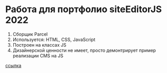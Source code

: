 # Работа для портфолио siteEditorJS 2022

1. Сборщик Parcel
2. Используется: HTML, CSS, JavaScript
3. Построен на классах JS
4. Дизайнерской ценности не имеет, просто демонтрирует пример реализации CMS на JS

[ссылка](https://jscms.svrprojects.ru/)
